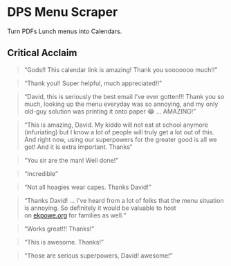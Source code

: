 # DPS Menu Scraper

Turn PDFs Lunch menus into Calendars.

## Critical Acclaim

> “Gods!! This calendar link is amazing! Thank you sooooooo much!!”

> “Thank you!! Super helpful, much appreciated!!”

> “David, this is seriously the best email I’ve ever gotten!!! Thank you so much, looking up the menu everyday was so annoying, and my only old-guy solution was printing it onto paper 😂 … AMAZING!”

> “This is amazing, David. My kiddo will not eat at school anymore (infuriating) but I know a lot of people will truly get a lot out of this. And right now, using our superpowers for the greater good is all we got! And it is extra important. Thanks“

> “You sir are the man! Well done!”

> “Incredible”

> “Not all hoagies wear capes. Thanks David!”

> “Thanks David! …  I've heard from a lot of folks that the menu situation is annoying. So definitely it would be valuable to host on [ekpowe.org](http://ekpowe.org/) for families as well.“

> “Works great!!! Thanks!”

> “This is awesome. Thanks!”

> “Those are serious superpowers, David! awesome!”
